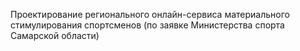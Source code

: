 Проектирование регионального онлайн-сервиса материального стимулирования спортсменов (по заявке Министерства спорта Самарской области)
